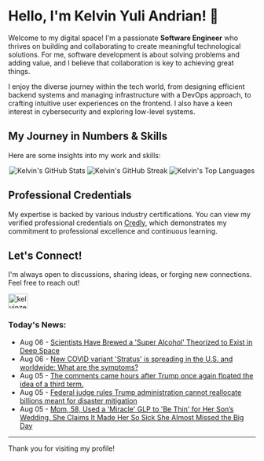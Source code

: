 # Hello, I'm Kelvin Yuli Andrian! 👋

Welcome to my digital space! I'm a passionate **Software Engineer** who thrives on building and collaborating to create meaningful technological solutions. For me, software development is about solving problems and adding value, and I believe that collaboration is key to achieving great things.

I enjoy the diverse journey within the tech world, from designing efficient backend systems and managing infrastructure with a DevOps approach, to crafting intuitive user experiences on the frontend. I also have a keen interest in cybersecurity and exploring low-level systems.

## My Journey in Numbers & Skills

Here are some insights into my work and skills:

<p align="center">
  <img src="https://github-readme-stats.vercel.app/api?username=kelvinzer0&show_icons=true&theme=radical" alt="Kelvin's GitHub Stats" />
  <img src="https://github-readme-streak-stats.herokuapp.com/?user=kelvinzer0&theme=radical" alt="Kelvin's GitHub Streak" />
  <img src="https://github-readme-stats.vercel.app/api/top-langs/?username=kelvinzer0&layout=compact&theme=radical" alt="Kelvin's Top Languages" />
</p>

## Professional Credentials

My expertise is backed by various industry certifications. You can view my verified professional credentials on [Credly](https://www.credly.com/users/kelvin-yuli-andrian/badges), which demonstrates my commitment to professional excellence and continuous learning.

## Let's Connect!

I'm always open to discussions, sharing ideas, or forging new connections. Feel free to reach out!

<p align="left">
    <a href="https://linkedin.com/in/kelvinzero" target="blank"><img align="center" src="https://cdn.jsdelivr.net/npm/simple-icons@3.0.1/icons/linkedin.svg" alt="kelvinzero" height="30" width="40" /></a>
</p>

### Today's News:

<!-- feed start -->
- Aug 06 - [Scientists Have Brewed a 'Super Alcohol' Theorized to Exist in Deep Space](https://www.yahoo.com/news/articles/scientists-brewed-super-alcohol-theorized-024637645.html)
- Aug 06 - [New COVID variant 'Stratus' is spreading in the U.S. and worldwide: What are the symptoms?](https://www.yahoo.com/news/articles/covid-variant-stratus-spreading-u-004931581.html)
- Aug 05 - [The comments came hours after Trump once again floated the idea of a third term.](https://www.yahoo.com/news/videos/comments-came-hours-trump-once-221326436.html)
- Aug 05 - [Federal judge rules Trump administration cannot reallocate billions meant for disaster mitigation](https://www.yahoo.com/news/articles/federal-judge-rules-trump-administration-203027960.html)
- Aug 05 - [Mom, 58, Used a 'Miracle' GLP to 'Be Thin' for Her Son’s Wedding. She Claims It Made Her So Sick She Almost Missed the Big Day](https://health.yahoo.com/your-body/weight-management/weight-loss/articles/mom-58-used-miracle-glp-194548296.html)
<!-- feed end -->

---

Thank you for visiting my profile!